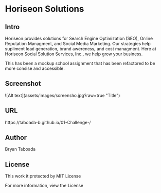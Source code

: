 <h1> Horiseon Solutions</h1>
<h2> Intro</h2>
<p>Horiseon provides solutions for Search Engine Optimization (SEO), Online Reputation Managment, and Social Media Marketing.  Our strategies help supliment lead generation, brand awereness, and cost managment. Here at Horiseon Social Solution Services, Inc., we help grow your business.</p>
<p> This has been a mockup school assignment that has been refactored to be more consise and accessible. </p>
<h2>Screenshot</h2>
![Alt text](assets/images/screensho.jpg?raw=true "Title")
<h2> URL</h2>
<p> https://taboada-b.github.io/01-Challenge-/ </p> 
<h2> Author</h2>
<p>Bryan Taboada</p>
<h2> License</h2>
<p> This work it protected by MIT License </p>
<p> For more information, view the License </p>

